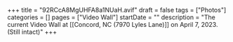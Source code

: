 +++
title = "92RCcA8MgUHFA8a1NUaH.avif"
draft = false
tags = ["Photos"]
categories = []
pages = ["Video Wall"]
startDate = ""
description = "The current Video Wall at [[Concord, NC (7970 Lyles Lane)]] on April 7, 2023. (Still intact)"
+++
